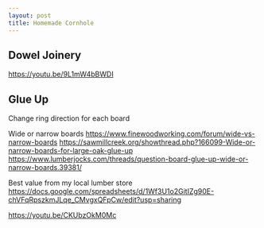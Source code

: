 ```yaml
---
layout: post
title: Homemade Cornhole
---
```


## Dowel Joinery

<https://youtu.be/9L1mW4bBWDI>

## Glue Up

Change ring direction for each board


Wide or narrow boards
<https://www.finewoodworking.com/forum/wide-vs-narrow-boards>
<https://sawmillcreek.org/showthread.php?166099-Wide-or-narrow-boards-for-large-oak-glue-up>
<https://www.lumberjocks.com/threads/question-board-glue-up-wide-or-narrow-boards.39381/>

Best value from my local lumber store
<https://docs.google.com/spreadsheets/d/1Wf3U1o2GitIZg90E-chVFqRpszkmJLqe_CMvgxQFpCw/edit?usp=sharing>

<https://youtu.be/CKUbzOkM0Mc>
